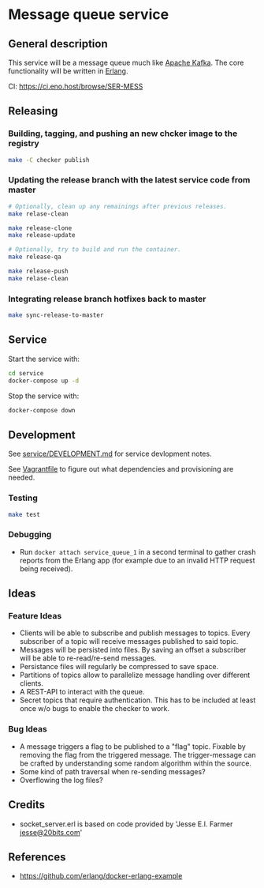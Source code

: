 Message queue service
=====================

General description
-------------------

This service will be a message queue much like [Apache Kafka](https://kafka.apache.org/). The core functionality will be written in [Erlang](https://www.erlang.org/).

CI: https://ci.eno.host/browse/SER-MESS

Releasing
---------

### Building, tagging, and pushing an new chcker image to the registry

```sh
make -C checker publish
```

### Updating the release branch with the latest service code from master

```sh
# Optionally, clean up any remainings after previous releases.
make relase-clean

make release-clone
make release-update

# Optionally, try to build and run the container.
make release-qa

make release-push
make relase-clean
```

### Integrating release branch hotfixes back to master

```sh
make sync-release-to-master
```

Service
-------

Start the service with:

```sh
cd service
docker-compose up -d
```

Stop the service with:

```sh
docker-compose down
```

Development
-----------

See [service/DEVELOPMENT.md](service/DEVELOPMENT.md) for service devlopment notes.

See [Vagrantfile](Vagrantfile) to figure out what dependencies and provisioning are needed.

### Testing

```sh
make test
```

### Debugging

-	Run `docker attach service_queue_1` in a second terminal to gather crash reports from the Erlang app (for example due to an invalid HTTP request being received).

Ideas
-----

### Feature Ideas

-	Clients will be able to subscribe and publish messages to topics. Every subscriber of a topic will receive messages published to said topic.
-	Messages will be persisted into files. By saving an offset a subscriber will be able to re-read/re-send messages.
-	Persistance files will regularly be compressed to save space.
-	Partitions of topics allow to parallelize message handling over different clients.
-	A REST-API to interact with the queue.
-	Secret topics that require authentication. This has to be included at least once w/o bugs to enable the checker to work.

### Bug Ideas

-	A message triggers a flag to be published to a "flag" topic. Fixable by removing the flag from the triggered message. The trigger-message can be crafted by understanding some random algorithm within the source.
-	Some kind of path traversal when re-sending messages?
-	Overflowing the log files?

Credits
-------

-	socket_server.erl is based on code provided by 'Jesse E.I. Farmer jesse@20bits.com'

References
----------

-	https://github.com/erlang/docker-erlang-example
